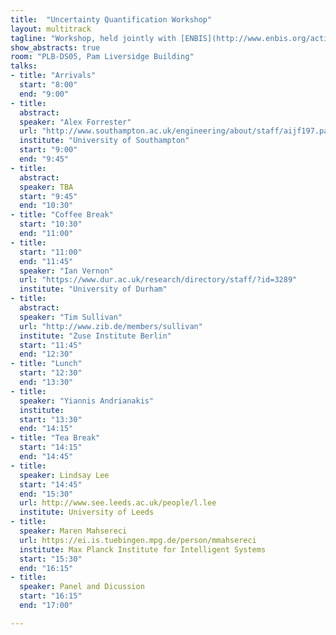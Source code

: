 ```yaml
---
title:  "Uncertainty Quantification Workshop"
layout: multitrack
tagline: "Workshop, held jointly with [ENBIS](http://www.enbis.org/activities/events/current/424_ENBIS_16_in_Sheffield/?_ts=1&_ts=1)"
show_abstracts: true
room: "PLB-DS05, Pam Liversidge Building"
talks:
- title: "Arrivals"
  start: "8:00"
  end: "9:00"
- title:
  abstract:
  speaker: "Alex Forrester"
  url: "http://www.southampton.ac.uk/engineering/about/staff/aijf197.page"
  institute: "University of Southampton"
  start: "9:00"
  end: "9:45"
- title:
  abstract:
  speaker: TBA
  start: "9:45"
  end: "10:30"
- title: "Coffee Break"
  start: "10:30"
  end: "11:00"
- title:
  start: "11:00"
  end: "11:45"
  speaker: "Ian Vernon"
  url: "https://www.dur.ac.uk/research/directory/staff/?id=3289"
  institute: "University of Durham"
- title:
  abstract:
  speaker: "Tim Sullivan"
  url: "http://www.zib.de/members/sullivan"
  institute: "Zuse Institute Berlin"
  start: "11:45"
  end: "12:30"
- title: "Lunch"
  start: "12:30"
  end: "13:30"
- title:
  speaker: "Yiannis Andrianakis"
  institute:
  start: "13:30"
  end: "14:15"
- title: "Tea Break"
  start: "14:15"
  end: "14:45"
- title:
  speaker: Lindsay Lee
  start: "14:45"
  end: "15:30"
  url: http://www.see.leeds.ac.uk/people/l.lee
  institute: University of Leeds
- title:
  speaker: Maren Mahsereci
  url: https://ei.is.tuebingen.mpg.de/person/mmahsereci
  institute: Max Planck Institute for Intelligent Systems
  start: "15:30"
  end: "16:15"
- title:
  speaker: Panel and Dicussion
  start: "16:15"
  end: "17:00"

---
```


